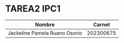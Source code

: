 # TAREA2 IPC1
| Nombre | Carnet |
| --------- | ------- |
| Jackeline Pamela Ruano Osorio | 202300675 |

